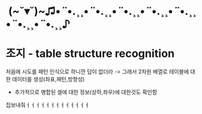 
#  (~˘▾˘)~♫•*¨*•.¸¸•*¨*•.¸¸•*¨*•.¸¸•*¨*•.¸¸•*¨*•.¸¸•*¨*•.¸¸•*¨*•.¸¸♪

# 조지 - table structure recognition
처음에 시도를 패턴 인식으로 하니깐 답이 없더라
-> 그래서 2차원 배열로 테이블에 대한 데이터를 생성(좌표,패턴,방향성)
+ 추가적으로 병합된 셀에 대한 정보(상하,좌우)에 대한것도 확인함

집보내줘ㅓㅓㅓㅓㅓㅓㅓㅓㅓㅓㅓㅓㅓ

